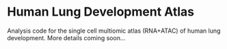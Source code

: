# Human Lung Development Atlas
Analysis code for the single cell multiomic atlas (RNA+ATAC) of human lung development. 
More details coming soon...
